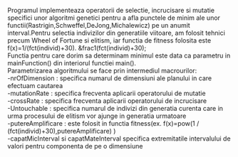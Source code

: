 Programul implementeaza operatorii de selectie, incrucisare si mutatie specifici unor algoritmi genetici pentru a afla punctele de minim ale unor functii(Rastrigin,Schweffel,DeJong,Michalewicz) pe un anumit interval.Pentru selectia indivizilor din generatiile viitoare, am folosit tehnici precum Wheel of Fortune si elitism, iar functia de fitness folosita este f(x)=1/(fct(individ)+30). &frac1(fct(individ)+30);
 <br />
Functia pentru care dorim sa determinam minimul este data ca parametru in mainFunction() din interiorul functiei main().  <br />
Parametrizarea algoritmului se face prin intermediul macrourilor:  <br />
  -nrOfDimension : specifica numarul de dimensiuni ale planului in care efectuam cautarea  <br />
  -mutationRate : specifica frecventa aplicarii operatorului de mutatie  <br />
  -crossRate : specifica frecventa aplicarii operatorului de incrucisare   <br />
  -Untouchable : specifica numarul  de indivizi din generatia curenta care in urma procesului de elitism vor ajunge in generatia urmatoare  <br />
  -putereAmplificare : este folosit in functia fitness(ex. f(x)=pow(1 / (fct(individ)+30),putereAmplificare) )   <br />
  -capatMicInterval si capatMateInterval specifica extremitatile intervalului de valori pentru componenta de pe o dimensiune

